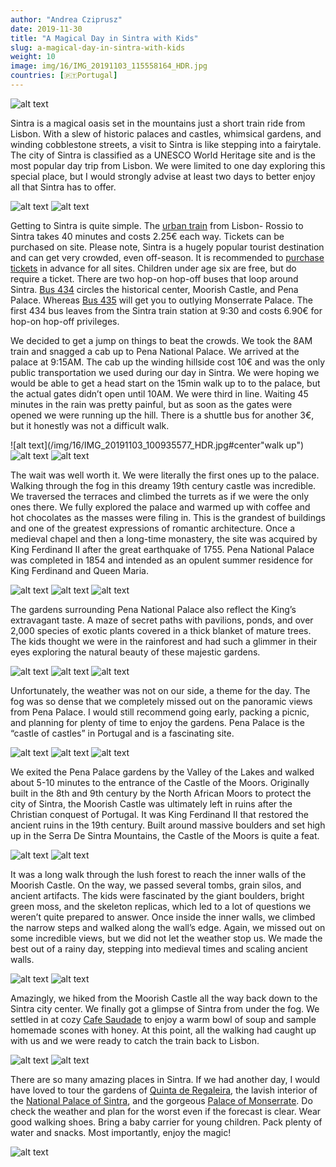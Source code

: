 ```yaml
---
author: "Andrea Cziprusz"
date: 2019-11-30
title: "A Magical Day in Sintra with Kids"
slug: a-magical-day-in-sintra-with-kids
weight: 10
image: img/16/IMG_20191103_115558164_HDR.jpg
countries: [🇵🇹Portugal]
---
```


![alt text](/img/16/IMG_20191103_115558164_HDR.jpg "E at Pena pond")

Sintra is a magical oasis set in the mountains just a short train ride from Lisbon. With a slew of historic palaces and castles, whimsical gardens, and winding cobblestone streets, a visit to Sintra is like stepping into a fairytale. The city of Sintra is classified as a UNESCO World Heritage site and is the most popular day trip from Lisbon. We were limited to one day exploring this special place, but I would strongly advise at least two days to better enjoy all that Sintra has to offer.

![alt text](/img/16/IMG_20191103_142927371_HDR.jpg#center "tiles")
![alt text](/img/16/IMG_20191103_143723380_HDR.jpg#center "cityscape with palace")

Getting to Sintra is quite simple. The [urban train](https://www.cp.pt/passageiros/en/train-times) from Lisbon- Rossio to Sintra takes 40 minutes and costs 2.25€ each way. Tickets can be purchased on site. Please note, Sintra is a hugely popular tourist destination and can get very crowded, even off-season. It is recommended to [purchase tickets](https://www.parquesdesintra.pt/en/commercial-area/ticket-office-2/) in advance for all sites. Children under age six are free, but do require a ticket. There are two hop-on hop-off buses that loop around Sintra. [Bus 434](https://scotturb.com/434-winter/?lang=en) circles the historical center, Moorish Castle, and Pena Palace. Whereas [Bus 435](https://scotturb.com/435-winter/?lang=en) will get you to outlying Monserrate Palace. The first 434 bus leaves from the Sintra train station at 9:30 and costs 6.90€ for hop-on hop-off privileges.

We decided to get a jump on things to beat the crowds. We took the 8AM train and snagged a cab up to Pena National Palace. We arrived at the palace at 9:15AM. The cab up the winding hillside cost 10€ and was the only public transportation we used during our day in Sintra. We were hoping we would be able to get a head start on the 15min walk up to to the palace, but the actual gates didn’t open until 10AM. We were third in line. Waiting 45 minutes in the rain was pretty painful, but as soon as the gates were opened we were running up the hill. There is a shuttle bus for another 3€, but it honestly was not a difficult walk.

![alt text](/img/16/IMG_20191103_100935577_HDR.jpg#center"walk up")
![alt text](/img/16/IMG_20191103_101125680_HDR.jpg#center "E arch")
![alt text](/img/16/IMG_20191103_101253463_HDR.jpg#center "J at entrance")

The wait was well worth it. We were literally the first ones up to the palace. Walking through the fog in this dreamy 19th century castle was incredible. We traversed the terraces and climbed the turrets as if we were the only ones there. We fully explored the palace and warmed up with coffee and hot chocolates as the masses were filing in. This is the grandest of buildings and one of the greatest expressions of romantic architecture. Once a medieval chapel and then a long-time monastery, the site was acquired by King Ferdinand II after the great earthquake of 1755. Pena National Palace was completed in 1854 and intended as an opulent summer residence for King Ferdinand and Queen Maria.

![alt text](/img/16/IMG_20191103_102111484_HDR.jpg#center "yellow terrace")
![alt text](/img/16/IMG_20191103_102142396.jpg#center "G & A")
![alt text](/img/16/IMG_20191103_101557413_HDR.jpg#center "foggy arches")

The gardens surrounding Pena National Palace also reflect the King’s extravagant taste. A maze of secret paths with pavilions, ponds, and over 2,000 species of exotic plants covered in a thick blanket of mature trees. The kids thought we were in the rainforest and had such a glimmer in their eyes exploring the natural beauty of these majestic gardens.

![alt text](/img/16/IMG_20191103_114314319_HDR.jpg#center "dome")
![alt text](/img/16/IMG_20191103_100804634.jpg#center "leaves on path")
![alt text](/img/16/IMG_20191103_113752826_HDR.jpg#center "vines")

Unfortunately, the weather was not on our side, a theme for the day. The fog was so dense that we completely missed out on the panoramic views from Pena Palace. I would still recommend going early, packing a picnic, and planning for plenty of time to enjoy the gardens. Pena Palace is the “castle of castles” in Portugal and is a fascinating site.

![alt text](/img/16/IMG_20191103_101551518_HDR.jpg#center "yellow staircase")
![alt text](/img/16/IMG_20191103_102412165_HDR.jpg#center "fog")
![alt text](/img/16/IMG_20191103_103307884_HDR.jpg#center "looking down on entrance")

We exited the Pena Palace gardens by the Valley of the Lakes and walked about 5-10 minutes to the entrance of the Castle of the Moors. Originally built in the 8th and 9th century by the North African Moors to protect the city of Sintra, the Moorish Castle was ultimately left in ruins after the Christian conquest of Portugal. It was King Ferdinand II that restored the ancient ruins in the 19th century. Built around massive boulders and set high up in the Serra De Sintra Mountains, the Castle of the Moors is quite a feat.

![alt text](/img/16/IMG_20191103_130250809_HDR.jpg#center "J climbing steps")
![alt text](/img/16/IMG_20191103_122138930_HDR.jpg#center "tomb")

It was a long walk through the lush forest to reach the inner walls of the Moorish Castle. On the way, we passed several tombs, grain silos, and ancient artifacts. The kids were fascinated by the giant boulders, bright green moss, and the skeleton replicas, which led to a lot of questions we weren’t quite prepared to answer. Once inside the inner walls, we climbed the narrow steps and walked along the wall’s edge. Again, we missed out on some incredible views, but we did not let the weather stop us. We made the best out of a rainy day, stepping into medieval times and scaling ancient walls.

![alt text](/img/16/IMG_20191103_130619405_HDR.jpg#center "tower")
![alt text](/img/16/IMG_20191103_130720538_HDR.jpg#center "E on terrace")

Amazingly, we hiked from the Moorish Castle all the way back down to the Sintra city center. We finally got a glimpse of Sintra from under the fog. We settled in at cozy [Cafe Saudade](https://www.facebook.com/CafeSaudade/) to enjoy a warm bowl of soup and sample homemade scones with honey. At this point, all the walking had caught up with us and we were ready to catch the train back to Lisbon.

![alt text](/img/16/IMG_20191103_142109028.jpg#center "J on shoulders")
![alt text](/img/16/IMG_20191103_141841188_HDR.jpg#center "national palace")

There are so many amazing places in Sintra. If we had another day, I would have loved to tour the gardens of [Quinta de Regaleira](http://www.sintra-portugal.com/Attractions/Quinta-Regaleirais-Sintra.html), the lavish interior of the [National Palace of Sintra](http://www.sintra-portugal.com/Attractions/Palacio-Nacional-sintra.html), and the gorgeous [Palace of Monserrate](http://www.sintra-portugal.com/Attractions/Palacio-Monserrate-sintra.html). Do check the weather and plan for the worst even if the forecast is clear. Wear good walking shoes. Bring a baby carrier for young children. Pack plenty of water and snacks. Most importantly, enjoy the magic!

![alt text](/img/16/IMG_20191103_144123042_HDR.jpg#center "tuk tuk")
